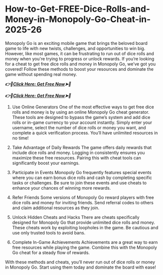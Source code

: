 # How-to-Get-FREE-Dice-Rolls-and-Money-in-Monopoly-Go-Cheat-in-2025-26
Monopoly Go is an exciting mobile game that brings the beloved board game to life with new twists, challenges, and opportunities to win big. However, like most games, it can be frustrating to run out of dice rolls and money when you're trying to progress or unlock rewards. If you’re looking for a cheat to get free dice rolls and money in Monopoly Go, we’ve got you covered! Follow these methods to boost your resources and dominate the game without spending real money.

***👉📲[Click Here: Get Free Now](https://btadeal.com/m3ply5r/	)➤🔶***

***👉📲[Click Here: Get Free Now](https://btadeal.com/m3ply5r/	)➤🔶***


1. Use Online Generators
One of the most effective ways to get free dice rolls and money is by using an online Monopoly Go cheat generator. These tools are designed to bypass the game’s system and add dice rolls or in-game currency to your account instantly. Simply enter your username, select the number of dice rolls or money you want, and complete a quick verification process. You’ll have unlimited resources in no time!

2. Take Advantage of Daily Rewards
The game offers daily rewards that include dice rolls and money. Logging in consistently ensures you maximize these free resources. Pairing this with cheat tools can significantly boost your earnings.

3. Participate in Events
Monopoly Go frequently features special events where you can earn bonus dice rolls and cash by completing specific tasks or challenges. Be sure to join these events and use cheats to enhance your chances of winning more rewards.

4. Refer Friends
Some versions of Monopoly Go reward players with free dice rolls and money for inviting friends. Send referral codes to others and claim additional resources as they join.

5. Unlock Hidden Cheats and Hacks
There are cheats specifically designed for Monopoly Go that provide unlimited dice rolls and money. These cheats work by exploiting loopholes in the game. Be cautious and use only trusted tools to avoid bans.

6. Complete In-Game Achievements
Achievements are a great way to earn free resources while playing the game. Combine this with the Monopoly Go cheat for a steady flow of rewards.

With these methods and cheats, you’ll never run out of dice rolls or money in Monopoly Go. Start using them today and dominate the board with ease!
